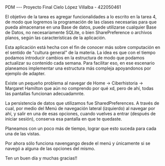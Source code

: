 PDM --- Proyecto Final
Cielo López Villalba - 422050461

El objetivo de la tarea es agregar funcionalidades a lo escrito en la tarea 4, de modo que logremos la programación de las clases necesarias para que pueda almacenarse en una Base de datos, puede utilizarse cualquier Base de Datos, no necesariamente SQLite, o bien SharePreference o archivos planos, según las características de la aplicación.

Esta aplicación está hecha con el fin de conocer más sobre computación en el sentido de "cultura general" de la materia. La idea es que con el tiempo podamos introducir cambios en la estructura de modo que podamos actualizar su contenido cada semana. Para facilitar eso, en ese escenario planeamos implementar una estructura más compleja apoyandonos por ejemplo de adapter.

Existe un pequeño problema al navegar de Home -> Ciberhistoria -> Margaret Hamilton que aún no comprendo por qué xd, pero de ahí, todas las pantallas funcionan adecuadamnte. 

La persistencia de datos que utilizamos fue SharedPreferences. A través de cual, por medio del Menú de navegación lateral (izquierdo) al navegar por ahí, y salir en una de esas opciones, cuando vuelves a entrar (después de iniciar sesión), conserva esa pantalla en que te quedaste.

Planeamos con un poco más de tiempo, lograr que esto suceda para cada una de las vistas.

Por ahora sólo funciona navengango desde el menú y únicamente si se navegó a alguna de las opciones del mismo.

Ten un buen día y muchas gracias!!